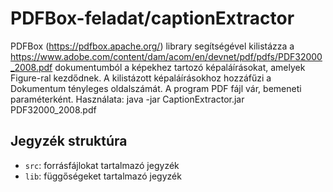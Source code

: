 # PDFBox-feladat/captionExtractor 

PDFBox (https://pdfbox.apache.org/) library segítségével kilistázza a https://www.adobe.com/content/dam/acom/en/devnet/pdf/pdfs/PDF32000_2008.pdf dokumentumból a képekhez tartozó képaláírásokat, amelyek Figure-ral kezdődnek. A kilistázott képaláírásokhoz hozzáfűzi a Dokumentum tényleges oldalszámát. A program PDF fájl vár, bemeneti paraméterként.
Használata: java -jar CaptionExtractor.jar PDF32000_2008.pdf 

## Jegyzék struktúra

- `src`: forrásfájlokat tartalmazó jegyzék
- `lib`: függőségeket tartalmazó jegyzék
